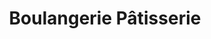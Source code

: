 ---
title: "Boulangerie Pâtisserie"
url: /moissy-cramayel/boulangerie-patisserie/
shop: boulangerie
---
